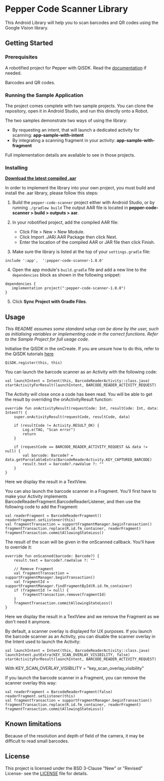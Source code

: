 # Pepper Code Scanner Library

This Android Library will help you to scan barcodes and QR codes using the Google Vision library.

## Getting Started


### Prerequisites

A robotified project for Pepper with QiSDK. Read the [documentation](https://developer.softbankrobotics.com/pepper-qisdk) if needed.

Barcodes and QR codes.

### Running the Sample Application

The project comes complete with two sample projects. You can clone the repository, open it in Android Studio, and run this directly onto a Robot.

The two samples demonstrate two ways of using the library:

* By requesting an intent, that will launch a dedicated activity for scanning: **app-sample-with-intent**
* By integrating a scanning fragment in your activity: **app-sample-with-fragment**

Full implementation details are available to see in those projects.

### Installing

[**Download the latest compiled .aar**](pepper-code-scanner-root/pepper-code-scanner/compiled/pepper-code-scanner-1.0.0.aar)

In order to implement the library into your own project, you must build and install the .aar library, please follow this steps: 

1.  Build the `pepper-code-scanner` project either with Android Studio, or by running `./gradlew build` The output AAR file is located in **pepper-code-scanner > build > outputs > aar**.

2.  In your robotified project, add the compiled AAR file:
    * Click File > New > New Module.
    * Click Import .JAR/.AAR Package then click Next.
    * Enter the location of the compiled AAR or JAR file then click Finish.

3.    Make sure the library is listed at the top of your `settings.gradle` file:
```
include ':app',  ':pepper-code-scanner-1.0.0'
```

4.  Open the app module's  `build.gradle`  file and add a new line to the  `dependencies`  block as shown in the following snippet:
```
dependencies {
   implementation project(":pepper-code-scanner-1.0.0")
}
```

5.  Click  **Sync Project with Gradle Files**.


## Usage

*This README assumes some standard setup can be done by the user, such as initialising variables or implementing code in the correct functions. Refer to the Sample Project for full usage code.*

Initialise the QiSDK in the onCreate. If you are unsure how to do this, refer to the QiSDK tutorials [here](https://qisdk.softbankrobotics.com/sdk/doc/pepper-sdk/ch1_gettingstarted/starting_project.html)
```
QiSDK.register(this, this)
```
You can launch the barcode scanner as an Activity with the following code: 
```
val launchIntent = Intent(this, BarcodeReaderActivity::class.java)
startActivityForResult(launchIntent, BARCODE_READER_ACTIVITY_REQUEST)
```
The Activity will close once a code has been read. You will be able to get the result by overriding the onActivityResult function:
```
override fun onActivityResult(requestCode: Int, resultCode: Int, data: Intent?) {
    super.onActivityResult(requestCode, resultCode, data)

    if (resultCode != Activity.RESULT_OK) {
        Log.e(TAG, "Scan error")
        return
    }

    if (requestCode == BARCODE_READER_ACTIVITY_REQUEST && data != null) {
        val barcode: Barcode? = data.getParcelableExtra(BarcodeReaderActivity.KEY_CAPTURED_BARCODE)
        result.text = barcode?.rawValue ?: ""
    }
}
```
Here we display the result in a TextView.

You can also launch the barcode scanner in a Fragment. You'll first have to make your Activity implements BarcodeReaderFragment.BarcodeReaderListener, and then use the following code to add the Fragment:
```
val readerFragment = BarcodeReaderFragment()
readerFragment.setListener(this)
val fragmentTransaction = supportFragmentManager.beginTransaction()
fragmentTransaction.replace(R.id.fm_container, readerFragment)
fragmentTransaction.commitAllowingStateLoss()
```
The result of the scan will be given in the onScanned callback. You'll have to override it:
```
override fun onScanned(barcode: Barcode?) {
    result.text = barcode?.rawValue ?: ""

    // Remove Fragment
    val fragmentTransaction = supportFragmentManager.beginTransaction()
    val fragmentId = supportFragmentManager.findFragmentById(R.id.fm_container)
    if (fragmentId != null) {
        fragmentTransaction.remove(fragmentId)
    }
    fragmentTransaction.commitAllowingStateLoss()
}
```
Here we display the result in a TextView and we remove the Fragment as we don't need it anymore.

By default, a scanner overlay is displayed for UX purposes. If you launch the barcode scanner as an Activity, you can disable the scanner overlay in the Intent used to launch the Activity:
```
val launchIntent = Intent(this, BarcodeReaderActivity::class.java)
launchIntent.putExtra(KEY_SCAN_OVERLAY_VISIBILITY, false)
startActivityForResult(launchIntent, BARCODE_READER_ACTIVITY_REQUEST)
```
With KEY_SCAN_OVERLAY_VISIBILITY = "key_scan_overlay_visibility"

If you launch the barcode scanner in a Fragment, you can remove the scanner overlay this way:
```
val readerFragment = BarcodeReaderFragment(false)
readerFragment.setListener(this)
val fragmentTransaction = supportFragmentManager.beginTransaction()
fragmentTransaction.replace(R.id.fm_container, readerFragment)
fragmentTransaction.commitAllowingStateLoss()
```


## Known limitations

Because of the resolution and depth of field of the camera, it may be difficult to read small barcodes.


## License

This project is licensed under the BSD 3-Clause "New" or "Revised" License- see the [LICENSE](LICENSE.md) file for details.